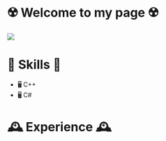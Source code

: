 # ☢️ Welcome to my page ☢️
![](https://imgur.com/gtzr6vq.png)

# 🥋 Skills 🥋

- 🖥️ С++
- 🖥️ C#

# 🕰️ Experience 🕰️

